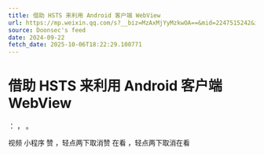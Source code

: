 ```yaml
---
title: 借助 HSTS 来利用 Android 客户端 WebView
url: https://mp.weixin.qq.com/s?__biz=MzAxMjYyMzkwOA==&mid=2247515242&idx=2&sn=aa81c21a1324641302a51808306beb74
source: Doonsec's feed
date: 2024-09-22
fetch_date: 2025-10-06T18:22:29.100771
---
```


# 借助 HSTS 来利用 Android 客户端 WebView

：
，
。

视频
小程序
赞
，轻点两下取消赞
在看
，轻点两下取消在看